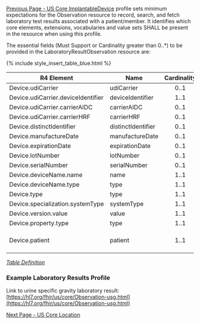 <!-- USCoreLaboratoryResultObservation.md {% comment %}
*****************************************************************************************
*                            WARNING: DO NOT EDIT THIS FILE                             *
*                                                                                       *
* This file is generated by SUSHI. Any edits you make to this file will be overwritten. *
*                                                                                       *
* To change the contents of this file, edit the original source file at:                *
* ig-data/input/pagecontent/USCoreLaboratoryResultObservation.md                        *
*****************************************************************************************
{% endcomment %} -->
[Previous Page - US Core ImplantableDevice](USCoreImplantableDevice.html)
 profile sets minimum expectations for the Observation resource to record, search, and fetch laboratory test results associated with a patient/member. It identifies which core elements, extensions, vocabularies and value sets SHALL be present in the resource when using this profile.

The essential fields (Must Support or Cardinality greater than 0..*) to be provided in the LaboratoryResultObservation resource are:

{% include style_insert_table_blue.html %}

| R4 Element                          | Name                | Cardinality | Type                               |
|-------------------------------------|---------------------|:-----------:|------------------------------------|
|  Device.udiCarrier                  |  udiCarrier         |     0..1    | BackboneElement                    |
|  Device.udiCarrier.deviceIdentifier |  deviceIdentifier   |     1..1    | string                             |
|  Device.udiCarrier.carrierAIDC      |  carrierAIDC        |     0..1    | base64Binary                       |
|  Device.udiCarrier.carrierHRF       |  carrierHRF         |     0..1    | string                             |
|  Device.distinctIdentifier          |  distinctIdentifier |     0..1    | string                             |
|  Device.manufactureDate             |  manufactureDate    |     0..1    | dateTime                           |
|  Device.expirationDate              |  expirationDate     |     0..1    | dateTime                           |
|  Device.lotNumber                   |  lotNumber          |     0..1    | string                             |
|  Device.serialNumber                |  serialNumber       |     0..1    | string                             |
|  Device.deviceName.name             |  name               |     1..1    | string                             |
|  Device.deviceName.type             |  type               |     1..1    | code                               |
|  Device.type                        |  type               |     1..1    | CodeableConcept                    |
|  Device.specialization.systemType   |  systemType         |     1..1    | CodeableConcept                    |
|  Device.version.value               |  value              |     1..1    | string                             |
|  Device.property.type               |  type               |     1..1    | CodeableConcept                    |
|  Device.patient                     |  patient            |     1..1    | Reference(US Core Patient Profile) |

<i>[Table Definition](index.html#mapping-adjudicated-claims-information-to-clinical-resources)</i>

### Example Laboratory Results Profile

Link to urine specific gravity laboratory result: [https://hl7.org/fhir/us/core/Observation-usg.html](https://hl7.org/fhir/us/core/Observation-usg.html)


[Next Page - US Core Location](USCoreLocation.html)

